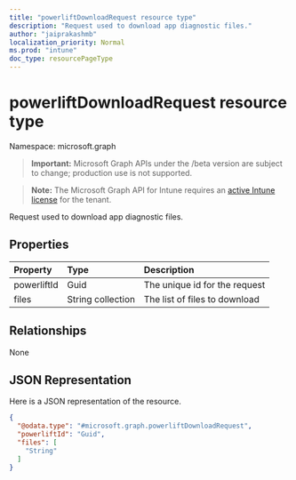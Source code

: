 ```yaml
---
title: "powerliftDownloadRequest resource type"
description: "Request used to download app diagnostic files."
author: "jaiprakashmb"
localization_priority: Normal
ms.prod: "intune"
doc_type: resourcePageType
---
```


# powerliftDownloadRequest resource type

Namespace: microsoft.graph

> **Important:** Microsoft Graph APIs under the /beta version are subject to change; production use is not supported.

> **Note:** The Microsoft Graph API for Intune requires an [active Intune license](https://go.microsoft.com/fwlink/?linkid=839381) for the tenant.

Request used to download app diagnostic files.

## Properties
|Property|Type|Description|
|:---|:---|:---|
|powerliftId|Guid|The unique id for the request|
|files|String collection|The list of files to download|

## Relationships
None

## JSON Representation
Here is a JSON representation of the resource.
<!-- {
  "blockType": "resource",
  "@odata.type": "microsoft.graph.powerliftDownloadRequest"
}
-->
``` json
{
  "@odata.type": "#microsoft.graph.powerliftDownloadRequest",
  "powerliftId": "Guid",
  "files": [
    "String"
  ]
}
```
